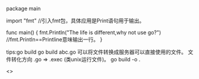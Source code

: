 package main

import "fmt" //引入fmt包，具体应用是Print语句用于输出。

func main() {
	fmt.Println("The life is different,why not use go?")
	//fmt.Println==Printline意味输出一行。
}

tips:go build
go build abc.go 可以将文件转换成服务器可以直接使用的文件。
文件转化方向 .go => .exec (类unix运行文件)。
go build -o <name>.<filetype>

<>